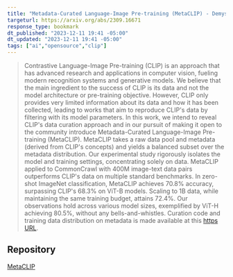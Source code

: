 ```yaml
---
title: "Metadata-Curated Language-Image Pre-training (MetaCLIP) - Demystifying CLIP Data"
targeturl: https://arxiv.org/abs/2309.16671
response_type: bookmark
dt_published: "2023-12-11 19:41 -05:00"
dt_updated: "2023-12-11 19:41 -05:00"
tags: ["ai","opensource","clip"]
---
```


> Contrastive Language-Image Pre-training (CLIP) is an approach that has advanced research and applications in computer vision, fueling modern recognition systems and generative models. We believe that the main ingredient to the success of CLIP is its data and not the model architecture or pre-training objective. However, CLIP only provides very limited information about its data and how it has been collected, leading to works that aim to reproduce CLIP's data by filtering with its model parameters. In this work, we intend to reveal CLIP's data curation approach and in our pursuit of making it open to the community introduce Metadata-Curated Language-Image Pre-training (MetaCLIP). MetaCLIP takes a raw data pool and metadata (derived from CLIP's concepts) and yields a balanced subset over the metadata distribution. Our experimental study rigorously isolates the model and training settings, concentrating solely on data. MetaCLIP applied to CommonCrawl with 400M image-text data pairs outperforms CLIP's data on multiple standard benchmarks. In zero-shot ImageNet classification, MetaCLIP achieves 70.8% accuracy, surpassing CLIP's 68.3% on ViT-B models. Scaling to 1B data, while maintaining the same training budget, attains 72.4%. Our observations hold across various model sizes, exemplified by ViT-H achieving 80.5%, without any bells-and-whistles. Curation code and training data distribution on metadata is made available at this [https URL](https://github.com/facebookresearch/MetaCLIP).

## Repository

[MetaCLIP](https://github.com/facebookresearch/MetaCLIP)